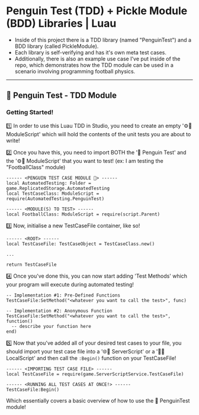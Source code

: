 # Penguin Test (TDD) + Pickle Module (BDD) Libraries | Luau
- Inside of this project there is a TDD library (named "PenguinTest") and a BDD library (called PickleModule). 
- Each library is self-verifying and has it's own meta test cases. 
- Additionally, there is also an example use case I've put inside of the repo, which demonstrates how the TDD module can be used in a scenario involving programming football physics.

---

## 🐧 Penguin Test - TDD Module
### Getting Started! 
1️⃣ In order to use this Luau TDD in Studio, you need to create an empty '⚙️📜 ModuleScript' which will hold the contents of the unit tests you are about to write!

2️⃣ Once you have this, you need to import BOTH the '🐧 Penguin Test' and the '⚙️📜 ModuleScript' that you want to test! (ex: I am testing the "FootballClass" module)

```luau
------ <PENGUIN TEST CASE MODULE 🐧> ------
local AutomatedTesting: Folder = game.ReplicatedStorage.AutomatedTesting
local TestCaseClass: ModuleScript = require(AutomatedTesting.PenguinTest) 

------ <MODULE(S) TO TEST> ------
local FootballClass: ModuleScript = require(script.Parent) 
```

3️⃣ Now, initialise a new TestCaseFile container, like so!

```luau
------ <ROOT> ------
local TestCaseFile: TestCaseObject = TestCaseClass.new()

...

return TestCaseFile
```

4️⃣ Once you've done this, you can now start adding 'Test Methods' which your program will execute during automated testing!

```luau
-- Implementation #1: Pre-Defined Functions
TestCaseFile:SetMethod("<whatever you want to call the test>", func)

-- Implementation #2: Anonymous Function
TestCaseFile:SetMethod("<whatever you want to call the test>", function()
  -- describe your function here
end)
```

5️⃣ Now that you've added all of your desired test cases to your file, you should import your test case file into a '🌐📜 ServerScript' or a '🌳📜 LocalScript' and then call the `:Begin()` function on your TestCaseFile!

```luau
------ <IMPORTING TEST CASE FILE> ------
local TestCaseFile = require(game.ServerScriptService.TestCaseFile)

------ <RUNNING ALL TEST CASES AT ONCE!> ------
TestCaseFile:Begin()
```

Which essentially covers a basic overview of how to use the 🐧 PenguinTest module!
